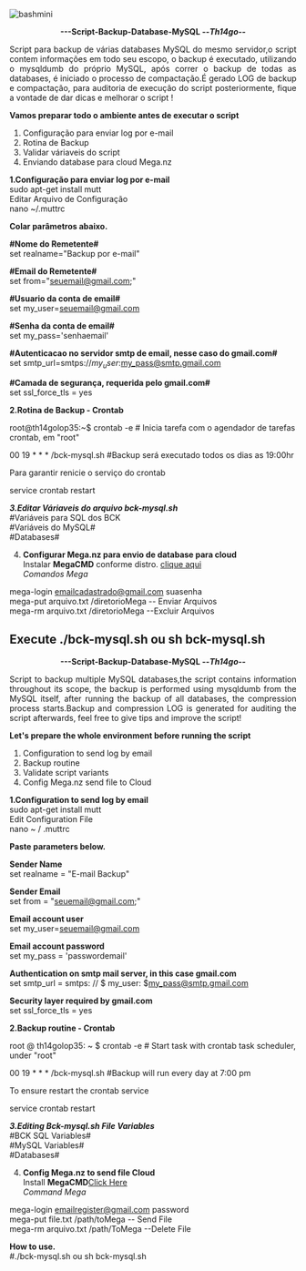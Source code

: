 ![bashmini](https://user-images.githubusercontent.com/12428027/37692278-5515c1cc-2c96-11e8-9542-b4502ff6a310.png)
<p align="center"><b>---Script-Backup-Database-MySQL --<i>Th14go--</b></center> </i>

<p align="justify">Script para backup de várias databases MySQL do mesmo servidor,o script contem informações em todo seu escopo,
o backup é executado, utilizando o mysqldumb do próprio MySQL, após correr o backup de todas as
databases, é iniciado o processo de compactação.É gerado LOG de backup e compactação, para auditoria
de execução do script posteriormente, fique a vontade de dar dicas e melhorar o script !</p>

<b>Vamos preparar todo o ambiente antes de executar o script</b>
1. Configuração para enviar log por e-mail</br>
2. Rotina de Backup</br>
3. Validar váriaveis do script</br>
4. Enviando database para cloud Mega.nz

<b>1.Configuração para enviar log por e-mail</b></br>
sudo apt-get install mutt </br>
Editar Arquivo de Configuração</br>
nano ~/.muttrc

<b>Colar parâmetros abaixo.</b></br>

<b>#Nome do Remetente#</b></br>
set realname="Backup por e-mail"

<b>#Email do Remetente#</b></br>
set from="seuemail@gmail.com;"

<b>#Usuario da conta de email#</b></br>
set my_user=seuemail@gmail.com

<b>#Senha da conta de email#</b></br>
set my_pass='senhaemail'

<b>#Autenticacao no servidor smtp de email, nesse caso do gmail.com#</b></br>
set smtp_url=smtps://$my_user:$my_pass@smtp.gmail.com

<b>#Camada de segurança, requerida pelo gmail.com#</b></br>
set ssl_force_tls = yes

<b>2.Rotina de Backup - Crontab<br></b>

root@th14golop35:~$  crontab -e   # Inicia tarefa com o agendador de tarefas crontab, em "root"<br>

00 19 * * * /bck-mysql.sh #Backup será executado todos os dias as 19:00hr<br>

Para garantir renicie o serviço do crontab<br>

service crontab restart<br>

<b><i>3.Editar Váriaveis do arquivo bck-mysql.sh</b></i><br>
#Variáveis para SQL dos BCK<br>
#Variáveis do MySQL#<br>
#Databases#<br>

4. <b>Configurar Mega.nz para envio de database para cloud</b></br>
Instalar <b>MegaCMD</b> conforme distro. <a href="https://mega.nz/cmd">clique aqui</a></br>
<i>Comandos Mega</i>

mega-login emailcadastrado@gmail.com suasenha </br>
  mega-put  arquivo.txt /diretorioMega  -- Enviar Arquivos</br>
  mega-rm arquivo.txt /diretorioMega   --Excluir Arquivos </br>


Execute
./bck-mysql.sh  ou sh bck-mysql.sh
---------------------------------------------------------------------------------------------------------------------------------
<p align="center"><b>---Script-Backup-Database-MySQL --<i>Th14go--</b></center> </i>

<p align="justify">Script to backup multiple MySQL databases,the script contains information throughout its scope,
the backup is performed using mysqldumb from the MySQL itself, after running the backup of all
databases, the compression process starts.Backup and compression LOG is generated for auditing
the script afterwards, feel free to give tips and improve the script!</p>


<b> Let's prepare the whole environment before running the script </b>
1. Configuration to send log by email </br>
2. Backup routine </br>
3. Validate script variants </br>
4. Config Mega.nz send file to Cloud</br> 


<b>1.Configuration to send log by email </b></br>
sudo apt-get install mutt </br>
Edit Configuration File </br>
nano ~ / .muttrc

<b> Paste parameters below. </b> </br>

<b> Sender Name </b> </br>
set realname = "E-mail Backup"

<b> Sender Email </b> </br>
set from = "seuemail@gmail.com;"

<b> Email account user </b> </br>
set my_user=seuemail@gmail.com

<b> Email account password </b> </br>
set my_pass = 'passwordemail'

<b> Authentication on smtp mail server, in this case gmail.com </b> </br>
set smtp_url = smtps: // $ my_user: $my_pass@smtp.gmail.com

<b> Security layer required by gmail.com </b> </br>
set ssl_force_tls = yes

<b>2.Backup routine - Crontab<br></b>

root @ th14golop35: ~ $ crontab -e # Start task with crontab task scheduler, under "root"

00 19 * * * /bck-mysql.sh #Backup will run every day at 7:00 pm

To ensure restart the crontab service

service crontab restart

<b><i>3.Editing Bck-mysql.sh File Variables </b> </i></br>
#BCK SQL Variables# <br>
#MySQL Variables#<br>
#Databases#<br>

4. <b>Config Mega.nz to send file Cloud</b></br>
Install <b>MegaCMD</b><a href="https://mega.nz/cmd">Click Here</a></br>
<i>Command Mega</i>

mega-login emailregister@gmail.com password </br>
  mega-put  file.txt /path/toMega  -- Send File</br>
  mega-rm arquivo.txt /path/ToMega   --Delete File</br>

<b>How to use.</br></b>
#./bck-mysql.sh  ou  sh bck-mysql.sh




